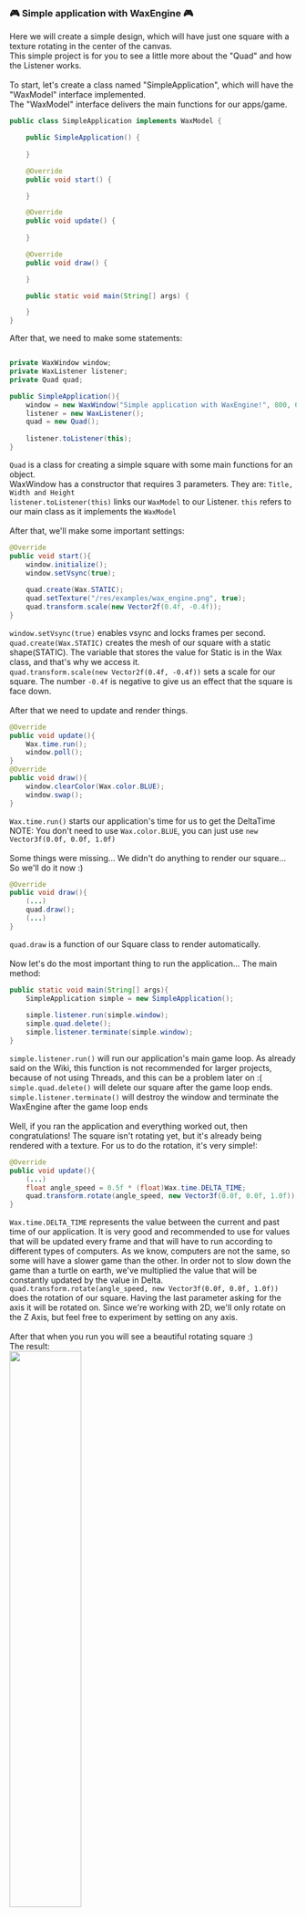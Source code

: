 ### 🎮 Simple application with WaxEngine 🎮
Here we will create a simple design, which will have just one square with a texture rotating in the center of the canvas.
<br/>
This simple project is for you to see a little more about the "Quad" and how the Listener works.
<br/>
<br/>
To start, let's create a class named "SimpleApplication", which will have the "WaxModel" interface implemented.
<br/>
The "WaxModel" interface delivers the main functions for our apps/game.
```java
public class SimpleApplication implements WaxModel {

    public SimpleApplication() {
        
    }

    @Override
    public void start() {

    }

    @Override
    public void update() {
    
    }

    @Override
    public void draw() {

    }

    public static void main(String[] args) {

    }
}
```
After that, we need to make some statements:
```java

private WaxWindow window;
private WaxListener listener;
private Quad quad;

public SimpleApplication(){
    window = new WaxWindow("Simple application with WaxEngine!", 800, 600);
    listener = new WaxListener();
    quad = new Quad();
    
    listener.toListener(this);
}
```
`Quad` is a class for creating a simple square with some main functions for an object.
<br/>
WaxWindow has a constructor that requires 3 parameters. They are: `Title, Width and Height`
<br/>
`listener.toListener(this)` links our `WaxModel` to our Listener. `this` refers to our main class as it implements the `WaxModel`
<br/>
<br/>
After that, we'll make some important settings:
```java
@Override
public void start(){
    window.initialize();
    window.setVsync(true);
    
    quad.create(Wax.STATIC);
    quad.setTexture("/res/examples/wax_engine.png", true);
    quad.transform.scale(new Vector2f(0.4f, -0.4f));
}
```
`window.setVsync(true)` enables vsync and locks frames per second.
<br/>
`quad.create(Wax.STATIC)` creates the mesh of our square with a static shape(STATIC). The variable that stores the value for Static is in the Wax class, and that's why we access it.
<br/>
`quad.transform.scale(new Vector2f(0.4f, -0.4f))` sets a scale for our square. The number `-0.4f` is negative to give us an effect that the square is face down.
<br/>
<br/>
After that we need to update and render things.
```java
@Override
public void update(){
    Wax.time.run();
    window.poll();
}
@Override
public void draw(){
    window.clearColor(Wax.color.BLUE);
    window.swap();
}
```
`Wax.time.run()` starts our application's time for us to get the DeltaTime
<br/>
NOTE: You don't need to use `Wax.color.BLUE`, you can just use `new Vector3f(0.0f, 0.0f, 1.0f)`
<br/>
<br/>
Some things were missing... We didn't do anything to render our square... So we'll do it now :)
```java
@Override
public void draw(){
    (...)
    quad.draw();
    (...)
}
```
`quad.draw` is a function of our Square class to render automatically.
<br/>
<br/>
Now let's do the most important thing to run the application... The main method:
```java
public static void main(String[] args){
    SimpleApplication simple = new SimpleApplication();
    
    simple.listener.run(simple.window);
    simple.quad.delete();
    simple.listener.terminate(simple.window);
}
```
`simple.listener.run()` will run our application's main game loop. As already said on the Wiki, this function is not recommended for larger projects, because of not using Threads, and this can be a problem later on :(
<br/>
`simple.quad.delete()` will delete our square after the game loop ends.
<br/>
`simple.listener.terminate()` will destroy the window and terminate the WaxEngine after the game loop ends
<br/>
<br/>
Well, if you ran the application and everything worked out, then congratulations! The square isn't rotating yet, but it's already being rendered with a texture.
For us to do the rotation, it's very simple!:
```java
@Override
public void update(){
    (...)
    float angle_speed = 0.5f * (float)Wax.time.DELTA_TIME;
    quad.transform.rotate(angle_speed, new Vector3f(0.0f, 0.0f, 1.0f));
}
```
`Wax.time.DELTA_TIME` represents the value between the current and past time of our application. It is very good and recommended to use for values ​​that will be updated every frame and that will have to run according to different types of computers. As we know, computers are not the same, so some will have a slower game than the other. In order not to slow down the game than a turtle on earth, we've multiplied the value that will be constantly updated by the value in Delta.
<br/>
`quad.transform.rotate(angle_speed, new Vector3f(0.0f, 0.0f, 1.0f))` does the rotation of our square. Having the last parameter asking for the axis it will be rotated on. Since we're working with 2D, we'll only rotate on the Z Axis, but feel free to experiment by setting on any axis.
<br/>
<br/>
After that when you run you will see a beautiful rotating square :)
<br/>
The result: <br/> <img src="https://cdn.discordapp.com/attachments/837039667265142838/893557681237930004/unknown.png" width="50%">
<br/>
I know, it's a beautiful face :)
